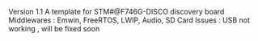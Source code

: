 Version 1.1
A template for STM#@F746G-DISCO discovery board
Middlewares : Emwin, FreeRTOS, LWIP, Audio, SD Card
Issues : USB not working , will be fixed soon